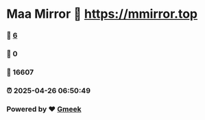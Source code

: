 # Maa Mirror :link: https://mmirror.top 
### :page_facing_up: [6](https://mmirror.top/tag.html) 
### :speech_balloon: 0 
### :hibiscus: 16607 
### :alarm_clock: 2025-04-26 06:50:49 
### Powered by :heart: [Gmeek](https://github.com/Meekdai/Gmeek)

